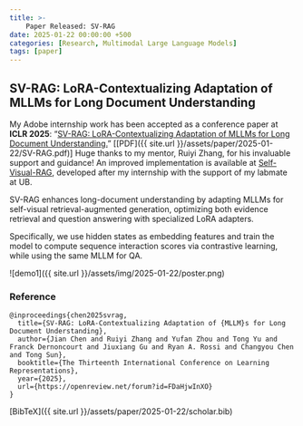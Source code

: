 ```yaml
---
title: >-
    Paper Released: SV-RAG
date: 2025-01-22 00:00:00 +500
categories: [Research, Multimodal Large Language Models]
tags: [paper]
---
```


## SV-RAG: LoRA-Contextualizing Adaptation of MLLMs for Long Document Understanding
My Adobe internship work has been accepted as a conference paper at **ICLR 2025**: “[SV-RAG: LoRA-Contextualizing Adaptation of MLLMs for Long Document Understanding.](https://openreview.net/forum?id=FDaHjwInXO)” \[[PDF]({{ site.url }}/assets/paper/2025-01-22/SV-RAG.pdf)\] Huge thanks to my mentor, Ruiyi Zhang, for his invaluable support and guidance! An improved implementation is available at [Self-Visual-RAG](https://github.com/puar-playground/Self-Visual-RAG), developed after my internship with the support of my labmate at UB.

SV-RAG enhances long-document understanding by adapting MLLMs for self-visual retrieval-augmented generation, optimizing both evidence retrieval and question answering with specialized LoRA adapters.

Specifically, we use hidden states as embedding features and train the model to compute sequence interaction scores via contrastive learning, while using the same MLLM for QA.

![demo1]({{ site.url }}/assets/img/2025-01-22/poster.png)

### Reference
```
@inproceedings{chen2025svrag,
  title={SV-RAG: LoRA-Contextualizing Adaptation of {MLLM}s for Long Document Understanding},
  author={Jian Chen and Ruiyi Zhang and Yufan Zhou and Tong Yu and Franck Dernoncourt and Jiuxiang Gu and Ryan A. Rossi and Changyou Chen and Tong Sun},
  booktitle={The Thirteenth International Conference on Learning Representations},
  year={2025},
  url={https://openreview.net/forum?id=FDaHjwInXO}
}
```

[BibTeX]({{ site.url }}/assets/paper/2025-01-22/scholar.bib)